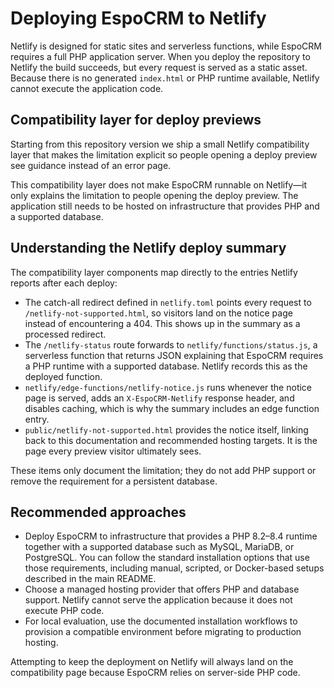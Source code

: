 # Deploying EspoCRM to Netlify

Netlify is designed for static sites and serverless functions, while EspoCRM requires a full PHP application server.
When you deploy the repository to Netlify the build succeeds, but every request is served as a static asset. Because
there is no generated `index.html` or PHP runtime available, Netlify cannot execute the application code.

## Compatibility layer for deploy previews

Starting from this repository version we ship a small Netlify compatibility layer that makes the limitation explicit so
people opening a deploy preview see guidance instead of an error page.

This compatibility layer does not make EspoCRM runnable on Netlify—it only explains the limitation to people opening the
deploy preview. The application still needs to be hosted on infrastructure that provides PHP and a supported database.

## Understanding the Netlify deploy summary

The compatibility layer components map directly to the entries Netlify reports after each deploy:

* The catch-all redirect defined in `netlify.toml` points every request to `/netlify-not-supported.html`, so visitors land
  on the notice page instead of encountering a 404. This shows up in the summary as a processed redirect.
* The `/netlify-status` route forwards to `netlify/functions/status.js`, a serverless function that returns JSON
  explaining that EspoCRM requires a PHP runtime with a supported database. Netlify records this as the deployed
  function.
* `netlify/edge-functions/netlify-notice.js` runs whenever the notice page is served, adds an `X-EspoCRM-Netlify`
  response header, and disables caching, which is why the summary includes an edge function entry.
* `public/netlify-not-supported.html` provides the notice itself, linking back to this documentation and recommended
  hosting targets. It is the page every preview visitor ultimately sees.

These items only document the limitation; they do not add PHP support or remove the requirement for a persistent
database.

## Recommended approaches

* Deploy EspoCRM to infrastructure that provides a PHP 8.2–8.4 runtime together with a supported database such as
  MySQL, MariaDB, or PostgreSQL. You can follow the standard installation options that use those requirements,
  including manual, scripted, or Docker-based setups described in the main README.
* Choose a managed hosting provider that offers PHP and database support. Netlify cannot serve the application because it does not execute PHP code.
* For local evaluation, use the documented installation workflows to provision a compatible environment before migrating
  to production hosting.

Attempting to keep the deployment on Netlify will always land on the compatibility page because EspoCRM relies on
server-side PHP code.
